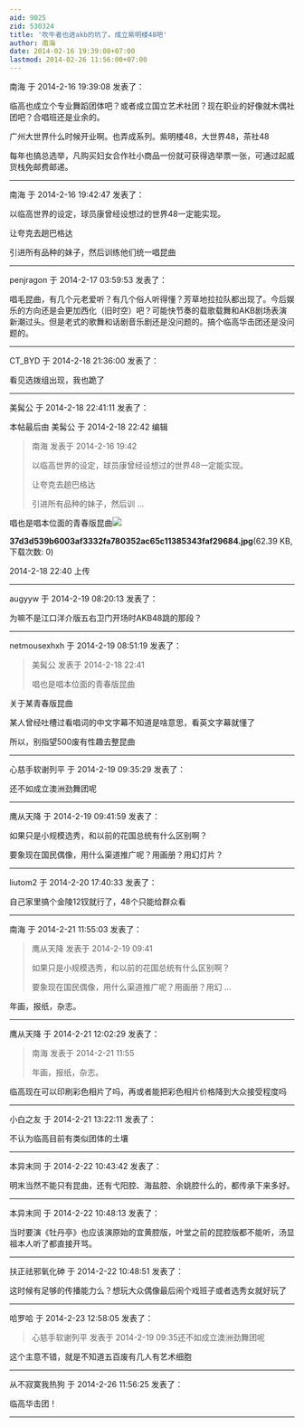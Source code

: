 ```yaml
---
aid: 9025
zid: 530324
title: '吹牛者也进akb的坑了。成立紫明楼48吧'
author: 南海
date: 2014-02-16 19:39:08+07:00
lastmod: 2014-02-26 11:56:00+07:00
---
```


南海 于 2014-2-16 19:39:08 发表了：

临高也成立个专业舞蹈团体吧？或者成立国立艺术社团？现在职业的好像就木偶社团吧？合唱班还是业余的。

广州大世界什么时候开业啊。也弄成系列。紫明楼48，大世界48，茶社48

每年也搞总选举，凡购买妇女合作社小商品一份就可获得选举票一张，可通过起威货栈免邮费邮递。

---------

南海 于 2014-2-16 19:42:47 发表了：

以临高世界的设定，球员康曾经设想过的世界48一定能实现。

让夸克去趟巴格达

引进所有品种的妹子，然后训练他们统一唱昆曲

---------

penjragon 于 2014-2-17 03:59:53 发表了：

唱毛昆曲，有几个元老爱听？有几个俗人听得懂？芳草地拉拉队都出现了。今后娱乐的方向还是会更加西化（旧时空）吧？可能快节奏的载歌载舞和AKB剧场表演新潮过头。但是老式的歌舞和话剧音乐剧还是没问题的。搞个临高华击团还是没问题的。

---------

CT_BYD 于 2014-2-18 21:36:00 发表了：

看见选拨组出现，我也跪了

---------

美髯公 于 2014-2-18 22:41:11 发表了：

本帖最后由 美髯公 于 2014-2-18 22:42 编辑 


> 
> 南海 发表于 2014-2-16 19:42
> 
> 以临高世界的设定，球员康曾经设想过的世界48一定能实现。
> 
> 让夸克去趟巴格达
> 
> 引进所有品种的妹子，然后训 ...



唱也是唱本位面的青春版昆曲![](https://mirrors.tuna.tsinghua.edu.cn/osdn/lgqm/72877/224043mpmclv9ciyiizvml.jpg)



**37d3d539b6003af3332fa780352ac65c11385343faf29684.jpg**(62.39 KB, 下载次数: 0)



2014-2-18 22:40 上传

---------

augyyw 于 2014-2-19 08:20:13 发表了：

为嘛不是江口洋介版五右卫门开场时AKB48跳的那段？

---------

netmousexhxh 于 2014-2-19 08:51:19 发表了：

> 美髯公 发表于 2014-2-18 22:41
> 
> 唱也是唱本位面的青春版昆曲



关于某青春版昆曲

某人曾经吐槽过看唱词的中文字幕不知道是啥意思，看英文字幕就懂了

所以，别指望500废有性趣去整昆曲

---------

心慈手软谢列平 于 2014-2-19 09:35:29 发表了：

还不如成立澳洲劲舞团呢

---------

鹰从天降 于 2014-2-19 09:41:59 发表了：

如果只是小规模选秀，和以前的花国总统有什么区别啊？

要象现在国民偶像，用什么渠道推广呢？用画册？用幻灯片？

---------

liutom2 于 2014-2-20 17:40:33 发表了：

自己家里搞个金陵12钗就行了，48个只能给群众看

---------

南海 于 2014-2-21 11:55:03 发表了：

> 鹰从天降 发表于 2014-2-19 09:41
> 
> 如果只是小规模选秀，和以前的花国总统有什么区别啊？
> 
> 要象现在国民偶像，用什么渠道推广呢？用画册？用幻 ...



年画，报纸，杂志。

---------

鹰从天降 于 2014-2-21 12:02:29 发表了：

> 南海 发表于 2014-2-21 11:55
> 
> 年画，报纸，杂志。



临高现在可以印刷彩色相片了吗，再或者能把彩色相片价格降到大众接受程度吗

---------

小白之友 于 2014-2-21 13:22:11 发表了：

不认为临高目前有类似团体的土壤

---------

本异末同 于 2014-2-22 10:43:42 发表了：

明末当然不能只有昆曲，还有弋阳腔、海盐腔、余姚腔什么的，都传承下来多好。

---------

本异末同 于 2014-2-22 10:48:13 发表了：

当时要演《牡丹亭》也应该演原始的宜黄腔版，叶堂之前的昆腔版都不能听，汤显祖本人听了都直接开骂。

---------

扶正祛邪氧化砷 于 2014-2-22 10:48:51 发表了：

这时候有足够的传播能力么？想玩大众偶像最后闹个戏班子或者选秀女就好玩了

---------

哈罗哈 于 2014-2-23 12:58:05 发表了：

> 心慈手软谢列平 发表于 2014-2-19 09:35还不如成立澳洲劲舞团呢



这个主意不错，就是不知道五百废有几人有艺术细胞

---------

从不寂寞我热狗 于 2014-2-26 11:56:25 发表了：

临高华击团！

---------

